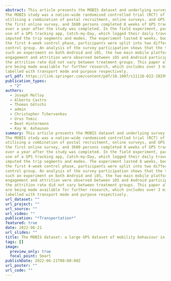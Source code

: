 ```yaml
---
abstract: This article presents the MOBIS dataset and underlying survey methods used in its collection. 
The MOBIS study was a nation-wide randomised controlled trial (RCT) of transport pricing in Switzerland, 
utilising a combination of postal recruitment, online surveys, and GPS tracking. 21,571 persons completed 
the first online survey, and 3680 persons completed 8 weeks of GPS tracking. Many continued tracking for 
over a year after the study was completed. In the field experiment, participants participated through the 
use of a GPS tracking app, Catch-my-Day, which logged their daily travel on different transport modes and 
imputed the trip segments and modes. The experiment lasted 8 weeks, bookended by two online surveys. After 
the first 4-week control phase, participants were split into two different treatment groups and a continued 
control group. An analysis of the survey participation shows that the technology is capable of supporting 
such an experiment on both Android and iOS, the two main mobile platforms. Significant differences in the 
engagement and attrition were observed between iOS and Android participants over the 8-week period. Finally, 
the attrition rate did not vary between treatment groups. This paper also reports on the wealth of data that 
are being made available for further research, which includes over 3 million trip stages and activities, 
labelled with transport mode and purpose respectively.
url_pdf: https://link.springer.com/content/pdf/10.1007/s11116-022-10299-4.pdf
publication_types:
  - "2"
authors:
  - Joseph Molloy
  - Alberto Castro
  - Thomas Götschi
  - admin
  - Christopher Tchervenkov
  - Uros Tomic
  - Beat Hintermann
  - Kay W. Axhausen
summary: This article presents the MOBIS dataset and underlying survey methods used in its collection. 
The MOBIS study was a nation-wide randomised controlled trial (RCT) of transport pricing in Switzerland, 
utilising a combination of postal recruitment, online surveys, and GPS tracking. 21,571 persons completed 
the first online survey, and 3680 persons completed 8 weeks of GPS tracking. Many continued tracking for 
over a year after the study was completed. In the field experiment, participants participated through the 
use of a GPS tracking app, Catch-my-Day, which logged their daily travel on different transport modes and 
imputed the trip segments and modes. The experiment lasted 8 weeks, bookended by two online surveys. After 
the first 4-week control phase, participants were split into two different treatment groups and a continued 
control group. An analysis of the survey participation shows that the technology is capable of supporting 
such an experiment on both Android and iOS, the two main mobile platforms. Significant differences in the 
engagement and attrition were observed between iOS and Android participants over the 8-week period. Finally, 
the attrition rate did not vary between treatment groups. This paper also reports on the wealth of data that 
are being made available for further research, which includes over 3 million trip stages and activities, 
labelled with transport mode and purpose respectively.
url_dataset: ""
url_project: ""
url_source: ""
url_video: ""
publication: "*Transportation*"
featured: true
date: 2022-06-21
url_slides: ""
title: The MOBIS dataset: a large GPS dataset of mobility behaviour in Switzerland
tags: []
image:
  preview_only: true
  focal_point: Smart
publishDate: 2022-06-21T00:00:00Z
url_poster: ""
url_code: ""
---
```

